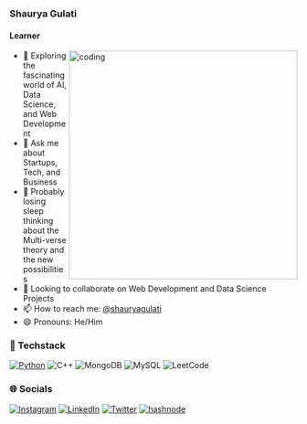 <!--

### Hi there 👋

- 🔭 I'm currently exploring the fascinating world of AI, Data Science and Web Development
- 👯 I’m looking to collaborate on Data Science projects
- 🤔 I’m looking for help with learning of Web3 and Blockchain
- 💬 Ask me about Startups, Tech and Business
- 🌙 Probably losing sleep thinking about the Multi-verse theory and the new possibilities
- 📫 How to reach me: Send a DM at [@shauryagulati](https://www.linkedin.com/in/shauryagulati)
- 😄 Pronouns: He/Him


-->

###  Shaurya Gulati

#### Learner
<img align="right" alt="coding" width="400" src="https://www.darwinrecruitment.se/wp-content/uploads/2021/11/Job-Alerts-1.gif">

- 🔭 Exploring the fascinating world of AI, Data Science, and Web Development <br>
- 💬 Ask me about Startups, Tech, and Business <br>
- 🌙 Probably losing sleep thinking about the Multi-verse theory and the new possibilities <br>
- 👯 Looking to collaborate on Web Development and Data Science Projects <br>
- 📫 How to reach me: [@shauryagulati](https://www.linkedin.com/in/shauryagulati) <br>
- 😄 Pronouns: He/Him <br>



### 🚀 Techstack
[![Python](https://img.shields.io/badge/python-%233776AB.svg?&style=flat-square&logo=python&logoColor=white)]() ![C++](https://img.shields.io/badge/c++-%2300599C.svg?style=flat-square&logo=c%2B%2B&logoColor=white) ![MongoDB](https://img.shields.io/badge/MongoDB-%234ea94b.svg?style=flat-square&logo=mongodb&logoColor=white) ![MySQL](https://img.shields.io/badge/mysql-%2300f.svg?style=flat-square&logo=mysql&logoColor=white) ![LeetCode](https://img.shields.io/badge/LeetCode-000000?style=flat-square&logo=LeetCode&logoColor=#d16c06)



### 🌐 Socials
[![Instagram](https://img.shields.io/badge/Instagram-%23E4405F.svg?logo=Instagram&logoColor=white)](https://www.instagram.com/shauryagulati.dev/) [![LinkedIn](https://img.shields.io/badge/LinkedIn-%230077B5.svg?logo=linkedin&logoColor=white)](https://www.linkedin.com/in/shauryagulati/) [![Twitter](https://img.shields.io/badge/Twitter-%231DA1F2.svg?logo=Twitter&logoColor=white)](https://twitter.com/shauryagulatii) [![hashnode](http://img.shields.io/badge/-Hashnode-2962ff?style=flat&logo=hashnode&logoColor=white)](https://hashnode.com/@Shauryagulati)


<!--
<a href="https://twitter.com/shauryagulatii" target="_blank" rel="noreferrer"><img
src="https://img.shields.io/twitter/follow/shauryagulatii?logo=twitter&style=for-the-badge&color=0891b2&labelColor=1c1917"
 /></a>
<!-- <a href="https://github.com/Ratangulati?tab=overview&from=2023-02-01&to=2023-02-02" target="_blank" rel="noreferrer"><img
src="https://img.shields.io/github/followers/Ratangulati?logo=github&style=for-the-badge&color=0891b2&labelColor=1c1917" /></a> -->


<!-- 

<details> 

<summary><h2>My GitHub Stats</h2></summary>

<div align = "center">

<h2>My GitHub Stats<img src="https://github.githubassets.com/images/spinners/octocat-spinner-64.gif"/></h2>

</div>


<div align="center">
<table>
<tr>
<td width="45%">
<a href="https://github.com/Shauryagulati?tab=overview&from=2023-02-01&to=2023-02-02"><img src="https://github-readme-stats.vercel.app/api?username=Shauryagulati&show_icons=true&hide=&count_private=true&title_color=0891b2&text_color=ffffff&icon_color=0891b2&bg_color=1c1917&hide_border=true&show_icons=true" alt="Shauryagulati's GitHub stats" /></a> 

</td>
<td width="45%">
 <a href="https://github.com/Shauryagulati?tab=overview&from=2023-02-01&to=2023-02-02"><img src="https://github-readme-streak-stats.herokuapp.com/?user=Shauryagulati&stroke=ffffff&background=1c1917&ring=0891b2&fire=0891b2&currStreakNum=ffffff&currStreakLabel=0891b2&sideNums=ffffff&sideLabels=ffffff&dates=ffffff&hide_border=true" /></a>
 
</table>



</div>
</td>
</tr>

[![Shaurya's github activity graph](https://github-readme-activity-graph.vercel.app/graph?username=Shauryagulati)](https://github.com/ashutosh00710/github-readme-activity-graph)

</details>

-->
